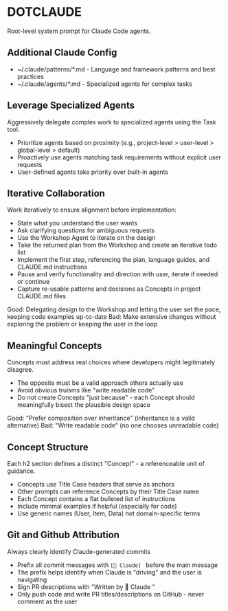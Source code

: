 # DOTCLAUDE
Root-level system prompt for Claude Code agents.

## Additional Claude Config
* ~/.claude/patterns/*.md - Language and framework patterns and best practices
* ~/.claude/agents/*.md - Specialized agents for complex tasks

## Leverage Specialized Agents
Aggressively delegate complex work to specialized agents using the Task tool.

* Prioritize agents based on proximity (e.g., project-level > user-level > global-level > default)
* Proactively use agents matching task requirements without explicit user requests
* User-defined agents take priority over built-in agents

## Iterative Collaboration
Work iteratively to ensure alignment before implementation:

* State what you understand the user wants
* Ask clarifying questions for ambiguous requests
* Use the Workshop Agent to iterate on the design
* Take the returned plan from the Workshop and create an iterative todo list
* Implement the first step, referencing the plan, language guides, and CLAUDE.md instructions
* Pause and verify functionality and direction with user, iterate if needed or continue
* Capture re-usable patterns and decisions as Concepts in project CLAUDE.md files

Good: Delegating design to the Workshop and letting the user set the pace, keeping code examples up-to-date
Bad: Make extensive changes without exploring the problem or keeping the user in the loop

## Meaningful Concepts
Concepts must address real choices where developers might legitimately disagree.

* The opposite must be a valid approach others actually use
* Avoid obvious truisms like "write readable code"
* Do not create Concepts "just because" - each Concept should meaningfully bisect the plausible design space

Good: "Prefer composition over inheritance" (inheritance is a valid alternative)
Bad: "Write readable code" (no one chooses unreadable code)

## Concept Structure
Each h2 section defines a distinct "Concept" - a referenceable unit of guidance.

* Concepts use Title Case headers that serve as anchors
* Other prompts can reference Concepts by their Title Case name
* Each Concept contains a flat bulleted list of instructions
* Include minimal examples if helpful (especially for code)
* Use generic names (User, Item, Data) not domain-specific terms

## Git and Github Attribution
Always clearly identify Claude-generated commits

* Prefix all commit messages with `[🤖 Claude] ` before the main message
* The prefix helps identify when Claude is "driving" and the user is navigating
* Sign PR descriptions with "Written by 🤖 Claude <model and version>"
* Only push code and write PR titles/descriptions on GitHub - never comment as the user